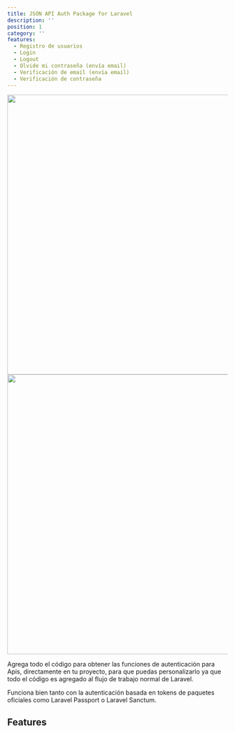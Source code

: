 ```yaml
---
title: JSON API Auth Package for Laravel
description: ''
position: 1
category: ''
features:
  - Registro de usuarios
  - Login
  - Logout
  - Olvide mi contraseña (envía email)
  - Verificación de email (envía email)
  - Verificación de contraseña
---
```


<img src="https://banners.beyondco.de/Json%20Api%20Auth.png?theme=light&packageManager=composer+require&packageName=arielmejiadev%2Fjson-api-auth&pattern=bubbles&style=style_1&description=Authentication+scaffold+for+Json+Apis&md=1&showWatermark=0&fontSize=125px&images=https%3A%2F%2Flaravel.com%2Fimg%2Flogomark.min.svg" class="light-img" width="1280" height="640" alt=""/>

<img src="https://banners.beyondco.de/Json%20Api%20Auth.png?theme=dark&packageManager=composer+require&packageName=arielmejiadev%2Fjson-api-auth&pattern=bubbles&style=style_1&description=Authentication+scaffold+for+Json+Apis&md=1&showWatermark=0&fontSize=100px&images=https%3A%2F%2Flaravel.com%2Fimg%2Flogomark.min.svg" class="dark-img" width="1280" height="640" alt=""/>

Agrega todo el código para obtener las funciones de autenticación para Apis, directamente en tu proyecto, para que puedas personalizarlo ya que todo el código es agregado al flujo de trabajo normal de Laravel.

Funciona bien tanto con la autenticación basada en tokens de paquetes oficiales como Laravel Passport o Laravel Sanctum.

## Features

<list :items="features"></list>
